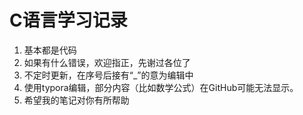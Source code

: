 # C语言学习记录

1. 基本都是代码
2. 如果有什么错误，欢迎指正，先谢过各位了
3. 不定时更新，在序号后接有“_”的意为编辑中
4. 使用typora编辑，部分内容（比如数学公式）在GitHub可能无法显示。
5. 希望我的笔记对你有所帮助
